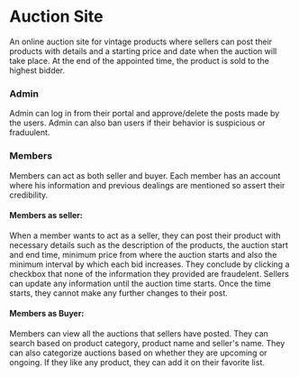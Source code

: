 # Auction Site

An online auction site for vintage products where sellers can post their products with details and a starting price and date when the auction will take place. At the end of the appointed time, the product is sold to the highest bidder.

### Admin
Admin can log in from their portal and approve/delete the posts made by the users. Admin can also ban users if their behavior is suspicious or fraduulent.

### Members
Members can act as both seller and buyer. Each member has an account where his information and previous dealings are mentioned so assert their credibility. 
#### Members as seller: 
When a member wants to act as a seller, they can post their product with necessary details such as the description of the products, the auction start and end time, minimum price from where the auction starts and also the minimum interval by which each bid increases. They conclude by clicking a checkbox that none of the information they provided are fraudelent. Sellers can update any information until the auction time starts. Once the time starts, they cannot make any further changes to their post.
#### Members as Buyer:
Members can view all the auctions that sellers have posted. They can search based on product category, product name and seller's name. They can also categorize auctions based on whether they are upcoming or ongoing. If they like any product, they can add it on their favorite list.
